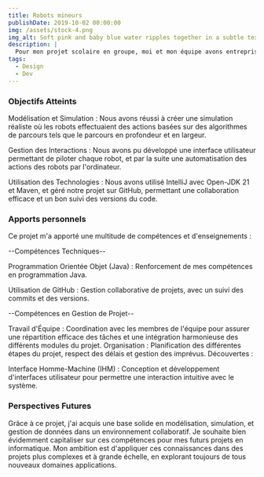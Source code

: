 ```yaml
---
title: Robots mineurs
publishDate: 2019-10-02 00:00:00
img: /assets/stock-4.png
img_alt: Soft pink and baby blue water ripples together in a subtle texture.
description: |
  Pour mon projet scolaire en groupe, moi et mon équipe avons entrepris la modélisation et la simulation d'un monde peuplé de robots mineurs. Ces robots avaient pour mission d'explorer un monde fictif, d'extraire des minerais, et de les transporter vers les entrepôts dédiés. Le monde était représenté sous forme de grille, chaque cellule pouvant contenir un terrain, une mine, un entrepôt, ou être une zone interdite d'accès (plan d'eau).
tags:
  - Design
  - Dev
---
```


### Objectifs Atteints

Modélisation et Simulation : Nous avons réussi à créer une simulation réaliste où les robots effectuaient des actions basées sur des algorithmes de parcours tels que le parcours en profondeur et en largeur.

Gestion des Interactions : Nous avons pu développé une interface utilisateur permettant de piloter chaque robot, et par la suite une automatisation des actions des robots par l'ordinateur.

Utilisation des Technologies : Nous avons utilisé IntelliJ avec Open-JDK 21 et Maven, et géré notre projet sur GitHub, permettant une collaboration efficace et un bon suivi des versions du code.

### Apports personnels

Ce projet m'a apporté une multitude de compétences et d'enseignements :

--Compétences Techniques-- 

Programmation Orientée Objet (Java) : Renforcement de mes compétences en programmation Java.

Utilisation de GitHub : Gestion collaborative de projets, avec un suivi des commits et des versions.

--Compétences en Gestion de Projet--

Travail d'Équipe : Coordination avec les membres de l'équipe pour assurer une répartition efficace des tâches et une intégration harmonieuse des différents modules du projet.
Organisation : Planification des différentes étapes du projet, respect des délais et gestion des imprévus.
Découvertes :

Interface Homme-Machine (IHM) : Conception et développement d'interfaces utilisateur pour permettre une interaction intuitive avec le système.

### Perspectives Futures

Grâce à ce projet, j'ai acquis une base solide en modélisation, simulation, et gestion de données dans un environnement collaboratif. Je souhaite bien évidemment capitaliser sur ces compétences pour mes futurs projets en informatique. Mon ambition est d'appliquer ces connaissances dans des projets plus complexes et à grande échelle, en explorant toujours de tous nouveaux domaines applications.
